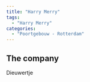 ```yaml
---
title: "Harry Merry"
tags:
  - "Harry Merry"
categories:
  - "Poortgebouw - Rotterdam"
---
```

The company
-----------
Dieuwertje
